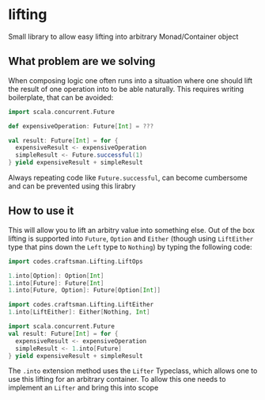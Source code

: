 # lifting
Small library to allow easy lifting into arbitrary Monad/Container object

## What problem are we solving
When composing logic one often runs into a situation where one should lift the result of one operation into to be able naturally. This requires writing boilerplate, that can be avoided:
```scala
import scala.concurrent.Future

def expensiveOperation: Future[Int] = ???

val result: Future[Int] = for {
  expensiveResult <- expensiveOperation
  simpleResult <- Future.successful(1)
} yield expensiveResult + simpleResult
```

Always repeating code like `Future.successful`, can become cumbersome and can be prevented using this lirabry

## How to use it
This will allow you to lift an arbitry value into something else. Out of the box lifting is supported into `Future`, `Option` and `Either` (though using `LiftEither` type that pins down the `Left` type to `Nothing`) by typing the following code:

```scala
import codes.craftsman.Lifting.LiftOps

1.into[Option]: Option[Int]
1.into[Future]: Future[Int]
1.into[Future, Option]: Future[Option[Int]]

import codes.craftsman.Lifting.LiftEither
1.into[LiftEither]: Either[Nothing, Int]

import scala.concurrent.Future
val result: Future[Int] = for {
  expensiveResult <- expensiveOperation
  simpleResult <- 1.into[Future]
} yield expensiveResult + simpleResult
```

The `.into` extension method uses the `Lifter` Typeclass, which allows one to use this lifting for an arbitrary container. To allow this one needs to implement an `Lifter` and bring this into scope 
